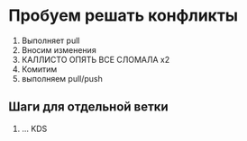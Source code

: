 # Пробуем решать конфликты

1. Выполняет pull
3. Вносим изменения
4. КАЛЛИСТО ОПЯТЬ ВСЕ СЛОМАЛА x2
4. Комитим
5. выполняем pull/push

## Шаги для отдельной ветки

1. ... KDS